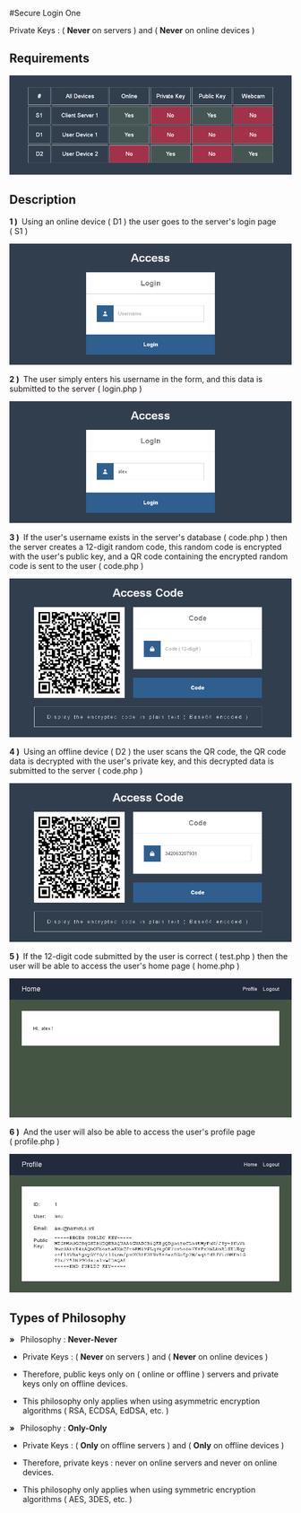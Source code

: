 #Secure Login One

Private Keys : (&nbsp;**Never** on servers&nbsp;) and (&nbsp;**Never** on online devices&nbsp;)

## Requirements

![table](docs/table.png)

## Description

**1&nbsp;)&nbsp;** Using an online device (&nbsp;D1&nbsp;) the user goes to the server's login page (&nbsp;S1&nbsp;)

![login1](docs/login1.png)

**2&nbsp;)&nbsp;** The user simply enters his username in the form, and this data is submitted to the server (&nbsp;login.php&nbsp;)

![login2](docs/login2.png)

**3&nbsp;)&nbsp;** If the user's username exists in the server's database (&nbsp;code.php&nbsp;) then the server creates a 12-digit random code, this random code is encrypted with the user's public key, and a QR code containing the encrypted random code is sent to the user (&nbsp;code.php&nbsp;)

![code1](docs/code1.png)

**4&nbsp;)&nbsp;** Using an offline device (&nbsp;D2&nbsp;) the user scans the QR code, the QR code data is decrypted with the user's private key, and this decrypted data is submitted to the server (&nbsp;code.php&nbsp;)

![code2](docs/code2.png)

**5&nbsp;)&nbsp;** If the 12-digit code submitted by the user is correct (&nbsp;test.php&nbsp;) then the user will be able to access the user's home page (&nbsp;home.php&nbsp;)

![home](docs/home.png)

**6&nbsp;)&nbsp;** And the user will also be able to access the user's profile page (&nbsp;profile.php&nbsp;)

![profile](docs/profile.png)

## Types of Philosophy

**&raquo; &nbsp;** Philosophy : **Never-Never**

* Private Keys : (&nbsp;**Never** on servers&nbsp;) and (&nbsp;**Never** on online devices&nbsp;)

* Therefore, public keys only on (&nbsp;online or offline&nbsp;) servers and private keys only on offline devices.

* This philosophy only applies when using asymmetric encryption algorithms (&nbsp;RSA, ECDSA, EdDSA, etc.&nbsp;)

**&raquo; &nbsp;** Philosophy : **Only-Only**

* Private Keys : (&nbsp;**Only** on offline servers&nbsp;) and (&nbsp;**Only** on offline devices&nbsp;)

* Therefore, private keys : never on online servers and never on online devices.

* This philosophy only applies when using symmetric encryption algorithms (&nbsp;AES, 3DES, etc.&nbsp;)
